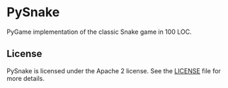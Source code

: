 # PySnake

PyGame implementation of the classic Snake game in 100 LOC.

## License

PySnake is licensed under the Apache 2 license.
See the [LICENSE](https://github.com/Kingcitaldo125/PySnake/blob/main/LICENSE) file for more details.
